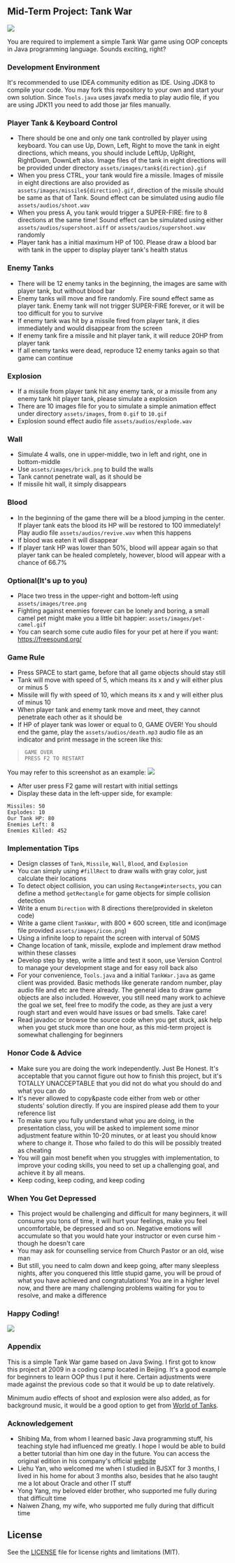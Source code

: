 ## Mid-Term Project: Tank War

![](assets/images/demo.jpg)

You are required to implement a simple Tank War game using OOP concepts in Java programming
language. Sounds exciting, right?

### Development Environment
It's recommended to use IDEA community edition as IDE. Using JDK8 to compile your code. You may
fork this repository to your own and start your own solution. Since `Tools.java` uses javafx media
to play audio file, if you are using JDK11 you need to add those jar files manually.

### Player Tank & Keyboard Control
* There should be one and only one tank controlled by player using keyboard. You can use Up, Down,
Left, Right to move the tank in eight directions, which means, you should include LeftUp, UpRight,
RightDown, DownLeft also. Image files of the tank in eight directions will be provided under directory
`assets/images/tank${direction}.gif`
* When you press CTRL, your tank would fire a missile. Images of missile in eight directions are also
provided as `assets/images/missile${direction}.gif`, direction of the missile should
be same as that of Tank. Sound effect can be simulated using audio file `assets/audios/shoot.wav`
* When you press A, you tank would trigger a SUPER-FIRE: fire to 8 directions at the same time!
Sound effect can be simulated using either `assets/audios/supershoot.aiff` or `assets/audios/supershoot.wav` randomly
* Player tank has a initial maximum HP of 100. Please draw a blood bar with tank in the upper
to display player tank's health status

### Enemy Tanks
* There will be 12 enemy tanks in the beginning, the images are same with player tank,
but without blood bar
* Enemy tanks will move and fire randomly. Fire sound effect same as player tank. Enemy
tank will not trigger SUPER-FIRE forever, or it will be too difficult for you to survive
* If enemy tank was hit by a missile fired from player tank, it dies immediately and would
disappear from the screen
* If enemy tank fire a missile and hit player tank, it will reduce 20HP from player tank
* If all enemy tanks were dead, reproduce 12 enemy tanks again so that game can continue

### Explosion
* If a missile from player tank hit any enemy tank, or a missile from any enemy tank hit
player tank, please simulate a explosion
* There are 10 images file for you to simulate a simple animation effect under directory
`assets/images`, from `0.gif` to `10.gif`
* Explosion sound effect audio file `assets/audios/explode.wav`

### Wall
* Simulate 4 walls, one in upper-middle, two in left and right, one in bottom-middle
* Use `assets/images/brick.png` to build the walls
* Tank cannot penetrate wall, as it should be
* If missile hit wall, it simply disappears

### Blood
* In the beginning of the game there will be a blood jumping in the center. If player tank
eats the blood its HP will be restored to 100 immediately! Play audio file `assets/audios/revive.wav`
when this happens
* If blood was eaten it will disappear
* If player tank HP was lower than 50%, blood will appear again so that player tank can be
healed completely, however, blood will appear with a chance of 66.7%

### Optional(It's up to you)
* Place two tress in the upper-right and bottom-left using `assets/images/tree.png`
* Fighting against enemies forever can be lonely and boring, a small camel pet might make you
a little bit happier: `assets/images/pet-camel.gif`
* You can search some cute audio files for your pet at here if you want: https://freesound.org/

### Game Rule
* Press SPACE to start game, before that all game objects should stay still
* Tank will move with speed of 5, which means its x and y will either plus or minus 5
* Missile will fly with speed of 10, which means its x and y will either plus of minus 10
* When player tank and enemy tank move and meet, they cannot penetrate each other as it should be
* If HP of player tank was lower or equal to 0, GAME OVER! You should end the game, play the
`assets/audios/death.mp3` audio file as an indicator and print message in the screen like this:
>     GAME OVER
>     PRESS F2 TO RESTART

You may refer to this screenshot as an example:
![](assets/images/game-over.jpg)

* After user press F2 game will restart with initial settings
* Display these data in the left-upper side, for example:
```
Missiles: 50
Explodes: 10
Our Tank HP: 80
Enemies Left: 8
Enemies Killed: 452
```

### Implementation Tips
* Design classes of `Tank`, `Missile`, `Wall`, `Blood`, and `Explosion`
* You can simply using `#fillRect` to draw walls with gray color, just calculate their locations
* To detect object collision, you can using `Rectange#intersects`, you can define a method `getRectangle`
for game objects for simple collision detection
* Write a enum `Direction` with 8 directions there(provided in skeleton code)
* Write a game client `TankWar`, with 800 * 600 screen, title and icon(image file provided `assets/images/icon.png`)
* Using a infinite loop to repaint the screen with interval of 50MS
* Change location of tank, missile, explode and implement draw method within these classes
* Develop step by step, write a little and test it soon, use Version Control to manage your
development stage and for easy roll back also
* For your convenience, `Tools.java` and a initial `TankWar.java` as game client was provided.
Basic methods like generate random number, play audio file and etc are there already. The general
idea to draw game objects are also included. However, you still need many work to achieve the goal
we set, feel free to modify the code, as they are just a very rough start and even would have issues
or bad smells. Take care!
* Read javadoc or browse the source code when you get stuck, ask help when you get stuck more than
one hour, as this mid-term project is somewhat challenging for beginners

### Honor Code & Advice
* Make sure you are doing the work independently. Just Be Honest. It's acceptable that you cannot
figure out how to finish this project, but it's TOTALLY UNACCEPTABLE that you did not do what you
should do and what you can do
* It's never allowed to copy&paste code either from web or other students' solution directly.
If you are inspired please add them to your reference list
* To make sure you fully understand what you are doing, in the presentation class, you will be
asked to implement some minor adjustment feature within 10-20 minutes, or at least you should
know where to change it. Those who failed to do this will be possibly treated as cheating
* You will gain most benefit when you struggles with implementation, to improve your coding skills,
you need to set up a challenging goal, and achieve it by all means.
* Keep coding, keep coding, and keep coding

### When You Get Depressed
* This project would be challenging and difficult for many beginners, it will consume you tons of time,
it will hurt your feelings, make you feel uncomfortable, be depressed and so on. Negative emotions
will accumulate so that you would hate your instructor or even curse him - though he doesn't care
* You may ask for counselling service from Church Pastor or an old, wise man
* But still, you need to calm down and keep going, after many sleepless nights, after you conquered this
little stupid game, you will be proud of what you have achieved and congratulations! You are in a higher
level now, and there are many challenging problems waiting for you to resolve, and make a difference

### Happy Coding!
![](assets/images/happy-coding.jpg)

### Appendix
This is a simple Tank War game based on Java Swing. I first got to know this project at 2009 in
a coding camp located in Beijing. It's a good example for beginners to learn OOP thus I put it
here. Certain adjustments were made against the previous code so that it would be up to date relatively.

Minimum audio effects of shoot and explosion were also added, as for background music, it would be
a good option to get from [World of Tanks](https://worldoftanks.com/en/content/music/).

### Acknowledgement
* Shibing Ma, from whom I learned basic Java programming stuff, his teaching style had influenced
me greatly. I hope I would be able to build a better tutorial than him one day in the future. You
can access the original edition in his company's official [website](http://www.bjsxt.cn/2014/down_0425/14.html)
* Liehu Yan, who welcomed me when I studied in BJSXT for 3 months, I lived in his home for about
3 months also, besides that he also taught me a lot about Oracle and other IT stuff
* Yong Yang, my beloved elder brother, who supported me fully during that difficult time
* Naiwen Zhang, my wife, who supported me fully during that difficult time

## License

See the [LICENSE](LICENSE.md) file for license rights and limitations (MIT).